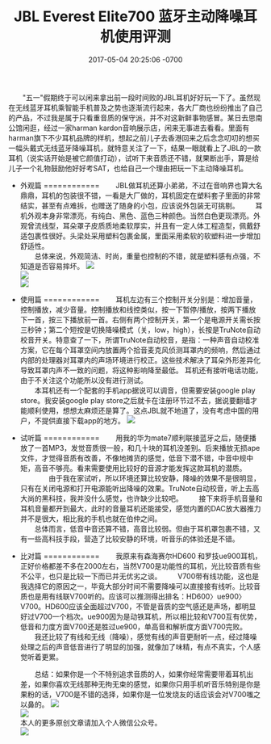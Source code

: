 ﻿---
layout: post
title:  "JBL Everest Elite700 蓝牙主动降噪耳机使用评测"
date: 2017-05-04 20:25:06 -0700
---
   
&emsp;&emsp;"五一"假期终于可以闲来拿出前一段时间败的JBL耳机好好玩一下了。虽然现在无线蓝牙耳机乘智能手机普及之势也逐渐流行起来，各大厂商也纷纷推出了自己的产品，不过我是属于只看重音质的保守派，并不对这新鲜事物感冒。某日去思南公馆闲逛，经过一家harman kardon音响展示店，闲来无事进去看看。里面有harman旗下不少耳机品牌的样机，想起之前儿子去香港回来之后念念叨叨的想买一幅头戴式无线蓝牙降噪耳机，就特意关注了一下，结果一眼就看上了JBL的一款耳机（说实话开始是被它颜值打动），试听下来音质还不错，就果断出手，算是给儿子一个礼物鼓励他好好考SAT，也给自己一个理由把玩一下主动降噪耳机。
* 外观篇
============
	&emsp;&emsp;JBL做耳机还算小弟弟，不过在音响界也算大名鼎鼎，耳机的包装很不错，一看是大厂做的，耳机固定在塑料套子里面的非常结实，甚至有点难拆，也赠送了随身的小包，应该说外包装无可挑剔。
	&emsp;&emsp;耳机外观本身非常漂亮，有纯白、黑色、蓝色三种颜色。当然白色更现漂亮。外观曾流线型，耳朵罩子皮质质地柔软厚实，并且有一定人体工程造型，佩戴舒适包裹性很好。头梁处采用塑料包裹金属，里面采用柔软的软塑料进一步增加舒适性。  
	&emsp;&emsp;总体来说，外观简洁、时尚，重量也控制的不错，就是塑料感有点强，不知道是否容易摔坏。
	![](/images/2017-05-04-2-1.jpg)<br>
	![](/images/2017-05-04-2-2.jpg)<br>
	![](/images/2017-05-04-2-3.jpg)<br>
* 使用篇
============
	&emsp;&emsp;耳机左边有三个控制开关分别是：增加音量，控制播放，减少音量。控制播放和线控类似，按一下暂停/播放，按两下播放下一首，按三下播放前一首。右侧有两个控制开关，第一个是电源开关需长按三秒钟；第二个短按是切换降噪模式（关，low，high），长按是TruNote自动校音开关。特意查了一下，所谓TruNote自动校音，是指：一种声音自动校准方案，它在每个耳罩空间内放置两个拾音麦克风侦测耳罩内的频响，然后通过内部的处理器对耳罩内的声场环境进行校正。这些技术解决了耳朵外形差异化导致耳罩内声不一致的问题，将这种影响降至最低。
	耳机还有接听电话功能，由于不关注这个功能所以没有进行测试。  
	&emsp;&emsp;本耳机还有一个配套的手机app据说可以调音，但需要安装google play store。我安装google play store之后就卡在注册环节过不去，据说要翻墙才能顺利使用，想想太麻烦还是算了。这点JBL就不地道了，没有考虑中国的用户，不提供直接下载app的地方。
	![](/images/2017-05-04-2-4.jpg)<br>
* 试听篇
============
	&emsp;&emsp;用我的华为mate7顺利联接蓝牙之后，随便播放了一首MP3，发觉音质很一般，和几十块的耳机没差别。后来播放无损ape文件，才觉得音质有改善，不像地摊货的感觉，低音下潜不错，中音中规中矩，高音不够亮。看来需要使用比较好的音源才能发挥这款耳机的潜质。
　　&emsp;&emsp;由于我在家试听，所以环境还算比较安静，降噪的效果不是很明显，只有在关闭电源和打开电源能听出降噪的效果。TruNote自动校音，听上去高大尚的黑科技，我并没什么感觉，也许缺少比较吧。
	&emsp;&emsp;接下来将手机音量和耳机音量都开到最大，此时的音量耳机还能接受，感觉内置的DAC放大器推力并不是很大，相比我的手机也就在伯仲之间。  
	&emsp;&emsp;总体而言，低音中音还算不错，高音比较弱。但由于耳机罩包裹不错，又有一些高科技手段，营造了比较安静的环境，听音乐的体验还是不错。
* 比对篇
============
	&emsp;&emsp;我原来有森海赛尔HD600 和罗技ue900耳机，正好价格都差不多在2000左右，当然V700是功能性的耳机，光比较音质有些不公平，也只是比较一下而已并无优劣之谈。
	&emsp;&emsp;V700带有线功能，这也是我选择它的原因之一，毕竟大部分时间不需要降噪可以直接接有线听。比较音质也是用有线联V700听的。应该可以推测得出排名：HD600〉ue900〉V700。HD600应该全面超过V700，不管是音质的空气感还是声场，都明显好过V700一个档次。ue900因为是动铁耳机，所以相比较和V700互有优势，低音和力度方面V700还是胜过ue900，单高音和解析度方面V700完败。  
	&emsp;&emsp;我还比较了有线和无线（降噪），感觉有线的声音更耐听一点，经过降噪处理之后的声音低音进行了明显的加强，就像加了味精，有点不真实，个人感觉听着更累。

	&emsp;&emsp;总结：如果你是一个不特别追求音质的人，如果你经常需要带着耳机出差，如果你喜欢无线那种无拘无束的感觉，如果你只用手机听音乐特别是你是果粉的话，V700是不错的选择，如果你是一位发烧友的话应该会对V700嗤之以鼻的。
![](/images/2017-05-04-2-5.jpg)<br>
![](/images/2017-05-04-2-6.jpg)<br>
本人的更多原创文章请加入个人微信公众号。  
![](/images/weixin.jpg)
